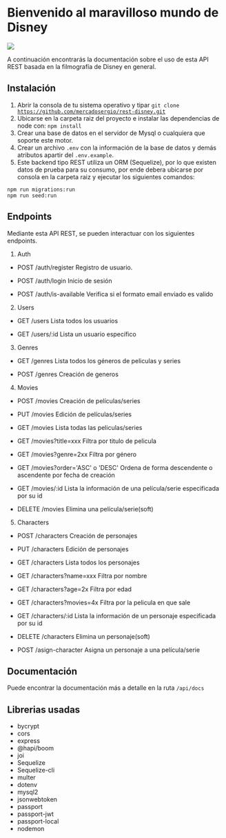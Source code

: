 # Bienvenido al maravilloso mundo de Disney

![](https://4.bp.blogspot.com/-wVqCH-lLaCI/W-VfgKBApGI/AAAAAAAAQ_Q/_boURyzLyjMw3B3DJMiayzyuAxVtg0byQCLcBGAs/s1600/disney%252B.jpg)

A continuación encontrarás la documentación sobre el uso de esta API REST basada en la filmografía de Disney en general.

## Instalación

1. Abrir la consola de tu sistema operativo y tipar <code>git clone https://github.com/mercadosergio/rest-disney.git</code>
2. Ubicarse en la carpeta raiz del proyecto e instalar las dependencias de node con: <code>npm install</code>
3. Crear una base de datos en el servidor de Mysql o cualquiera que soporte este motor.
4. Crear un archivo `.env` con la información de la base de datos y demás atributos apartir del `.env.example`.
5. Este backend tipo REST utiliza un ORM (Sequelize), por lo que existen datos de prueba para su consumo, por ende debera ubicarse por consola en la carpeta raiz y ejecutar los siguientes comandos:

```
npm run migrations:run
npm run seed:run
```

## Endpoints

Mediante esta API REST, se pueden interactuar con los siguientes endpoints.

1. Auth

- POST /auth/register
  Registro de usuario.

- POST /auth/login
  Inicio de sesión

- POST /auth/is-available
  Verifica si el formato email enviado es valido

2. Users

- GET /users
  Lista todos los usuarios

- GET /users/:id
  Lista un usuario específico

3. Genres

- GET /genres
  Lista todos los géneros de peliculas y series

- POST /genres
  Creación de generos

4. Movies

- POST /movies
  Creación de películas/series

- PUT /movies
  Edición de películas/series

- GET /movies
  Lista todas las peliculas/series
- GET /movies?title=xxx
  Filtra por titulo de pelicula
- GET /movies?genre=2xx
  Filtra por género
- GET /movies?order='ASC' o 'DESC'
  Ordena de forma descendente o ascendente por fecha de creación

- GET /movies/:id
  Lista la información de una película/serie especificada por su id

- DELETE /movies
  Elimina una película/serie(soft)

5. Characters

- POST /characters
  Creación de personajes

- PUT /characters
  Edición de personajes

- GET /characters
  Lista todos los personajes
- GET /characters?name=xxx
  Filtra por nombre
- GET /characters?age=2x
  Filtra por edad
- GET /characters?movies=4x
  Filtra por la pelicula en que sale

- GET /characters/:id
  Lista la información de un personaje especificada por su id

- DELETE /characters
  Elimina un personaje(soft)

- POST /asign-character
  Asigna un personaje a una película/serie

## Documentación
Puede encontrar la documentación más a detalle en la ruta `/api/docs`

## Librerias usadas
- bycrypt
- cors
- express
- @hapi/boom
- joi
- Sequelize
- Sequelize-cli
- multer
- dotenv
- mysql2
- jsonwebtoken
- passport
- passport-jwt
- passport-local
- nodemon